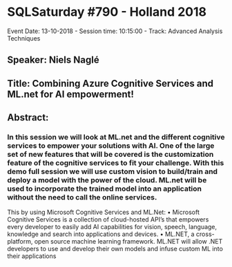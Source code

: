 # SQLSaturday #790 - Holland 2018
Event Date: 13-10-2018 - Session time: 10:15:00 - Track: Advanced Analysis Techniques
## Speaker: Niels Naglé
## Title: Combining Azure Cognitive Services and ML.net for AI empowerment!
## Abstract:
### In this session we will look at ML.net and the different cognitive services to empower your solutions with AI. One of the large set of new features that will be covered is the customization feature of the cognitive services to fit your challenge. With this demo full session we will use custom vision to build/train and deploy a model with the power of the cloud. ML.net will be used to incorporate the trained model into an application without the need to call the online services. 

This by using Microsoft Cognitive Services and ML.Net:
•	Microsoft Cognitive Services is a collection of cloud-hosted API’s that empowers every developer to easily add AI capabilities for vision, speech, language, knowledge and search into applications and devices. 
•	ML.NET, a cross-platform, open source machine learning framework. ML.NET will allow .NET developers to use and develop their own models and infuse custom ML into their applications
